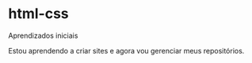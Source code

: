 # html-css
 Aprendizados iniciais

Estou aprendendo a criar sites e agora vou gerenciar meus repositórios.
